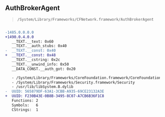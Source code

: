 ## AuthBrokerAgent

> `/System/Library/Frameworks/CFNetwork.framework/AuthBrokerAgent`

```diff

-1485.0.0.0.0
+1490.0.4.0.0
   __TEXT.__text: 0x60
   __TEXT.__auth_stubs: 0x40
-  __TEXT.__const: 0x40
+  __TEXT.__const: 0x48
   __TEXT.__cstring: 0x2c
   __TEXT.__unwind_info: 0x50
   __DATA_CONST.__auth_got: 0x20

   - /System/Library/Frameworks/CoreFoundation.framework/CoreFoundation
   - /System/Library/Frameworks/Security.framework/Security
   - /usr/lib/libSystem.B.dylib
-  UUID: 565879DF-63A1-3CBB-A935-69CE23132A3E
+  UUID: F230B43E-0B8B-3495-8C07-A7CB6B36F1C8
   Functions: 2
   Symbols:   6
   CStrings:  1

```
